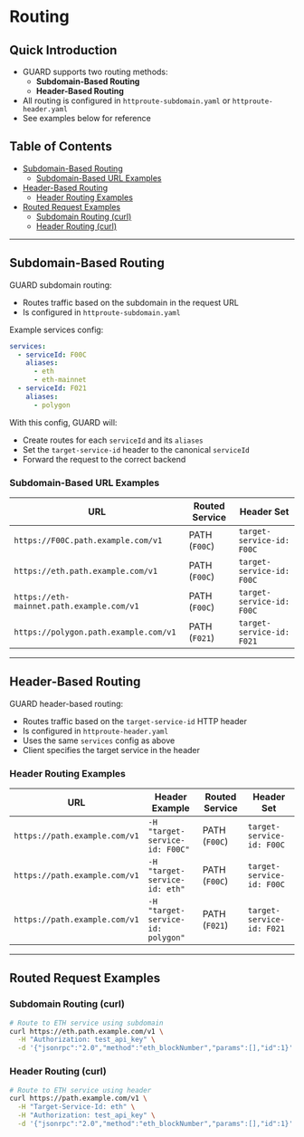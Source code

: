 # Routing <!-- omit in toc -->

## Quick Introduction <!-- omit in toc -->

- GUARD supports two routing methods:
  - **Subdomain-Based Routing**
  - **Header-Based Routing**
- All routing is configured in `httproute-subdomain.yaml` or `httproute-header.yaml`
- See examples below for reference

## Table of Contents <!-- omit in toc -->

- [Subdomain-Based Routing](#subdomain-based-routing)
  - [Subdomain-Based URL Examples](#subdomain-based-url-examples)
- [Header-Based Routing](#header-based-routing)
  - [Header Routing Examples](#header-routing-examples)
- [Routed Request Examples](#routed-request-examples)
  - [Subdomain Routing (curl)](#subdomain-routing-curl)
  - [Header Routing (curl)](#header-routing-curl)

---

## Subdomain-Based Routing

GUARD subdomain routing:

- Routes traffic based on the subdomain in the request URL
- Is configured in `httproute-subdomain.yaml`

Example services config:

```yaml
services:
  - serviceId: F00C
    aliases:
      - eth
      - eth-mainnet
  - serviceId: F021
    aliases:
      - polygon
```

With this config, GUARD will:

- Create routes for each `serviceId` and its `aliases`
- Set the `target-service-id` header to the canonical `serviceId`
- Forward the request to the correct backend

### Subdomain-Based URL Examples

| URL                                       | Routed Service | Header Set                |
| ----------------------------------------- | -------------- | ------------------------- |
| `https://F00C.path.example.com/v1`        | PATH (`F00C`)  | `target-service-id: F00C` |
| `https://eth.path.example.com/v1`         | PATH (`F00C`)  | `target-service-id: F00C` |
| `https://eth-mainnet.path.example.com/v1` | PATH (`F00C`)  | `target-service-id: F00C` |
| `https://polygon.path.example.com/v1`     | PATH (`F021`)  | `target-service-id: F021` |

---

## Header-Based Routing

GUARD header-based routing:

- Routes traffic based on the `target-service-id` HTTP header
- Is configured in `httproute-header.yaml`
- Uses the same `services` config as above
- Client specifies the target service in the header

### Header Routing Examples

| URL                           | Header Example                    | Routed Service | Header Set                |
| ----------------------------- | --------------------------------- | -------------- | ------------------------- |
| `https://path.example.com/v1` | `-H "target-service-id: F00C"`    | PATH (`F00C`)  | `target-service-id: F00C` |
| `https://path.example.com/v1` | `-H "target-service-id: eth"`     | PATH (`F00C`)  | `target-service-id: F00C` |
| `https://path.example.com/v1` | `-H "target-service-id: polygon"` | PATH (`F021`)  | `target-service-id: F021` |

---

## Routed Request Examples

### Subdomain Routing (curl)

```bash
# Route to ETH service using subdomain
curl https://eth.path.example.com/v1 \
  -H "Authorization: test_api_key" \
  -d '{"jsonrpc":"2.0","method":"eth_blockNumber","params":[],"id":1}'
```

### Header Routing (curl)

```bash
# Route to ETH service using header
curl https://path.example.com/v1 \
  -H "Target-Service-Id: eth" \
  -H "Authorization: test_api_key" \
  -d '{"jsonrpc":"2.0","method":"eth_blockNumber","params":[],"id":1}'
```
